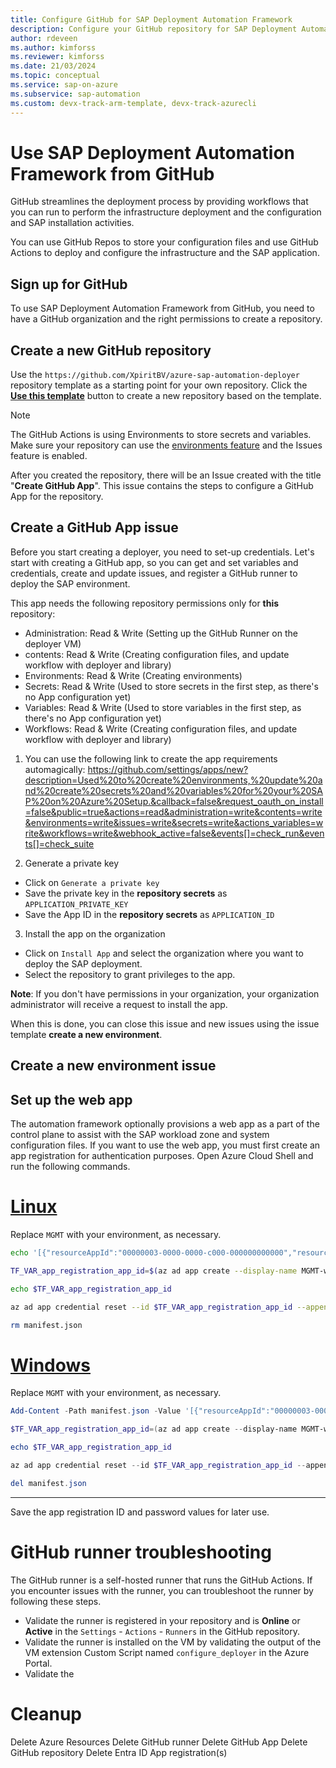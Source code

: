 ```yaml
---
title: Configure GitHub for SAP Deployment Automation Framework
description: Configure your GitHub repository for SAP Deployment Automation Framework.
author: rdeveen
ms.author: kimforss
ms.reviewer: kimforss
ms.date: 21/03/2024
ms.topic: conceptual
ms.service: sap-on-azure
ms.subservice: sap-automation
ms.custom: devx-track-arm-template, devx-track-azurecli
---
```


# Use SAP Deployment Automation Framework from GitHub

GitHub streamlines the deployment process by providing workflows that you can run to perform the infrastructure deployment and the configuration and SAP installation activities.

You can use GitHub Repos to store your configuration files and use GitHub Actions to deploy and configure the infrastructure and the SAP application.

## Sign up for GitHub

To use SAP Deployment Automation Framework from GitHub, you need to have a GitHub organization and the right permissions to create a repository.

## Create a new GitHub repository

Use the `https://github.com/XpiritBV/azure-sap-automation-deployer` repository template as a starting point for your own repository. Click the [**Use this template**](https://github.com/new?template_name=azure-sap-automation-deployer&template_owner=XpiritBV) button to create a new repository based on the template.

> [!NOTE]
>  The GitHub Actions is using Environments to store secrets and variables. Make sure your repository can use the [environments feature](https://docs.github.com/en/actions/deployment/targeting-different-environments/using-environments-for-deployment) and the Issues feature is enabled.

After you created the repository, there will be an Issue created with the title "**Create GitHub App**". This issue contains the steps to configure a GitHub App for the repository.

## Create a GitHub App issue

Before you start creating a deployer, you need to set-up credentials. Let's start with creating a GitHub app, so you can get and set variables and credentials, create and update issues, and register a GitHub runner to deploy the SAP environment.

This app needs the following repository permissions only for **this** repository:
  - Administration: Read & Write (Setting up the GitHub Runner on the deployer VM)
  - contents: Read & Write (Creating configuration files, and update workflow with deployer and library)
  - Environments: Read & Write (Creating environments)
  - Secrets: Read & Write (Used to store secrets in the first step, as there's no App configuration yet)
  - Variables: Read & Write (Used to store variables in the first step, as there's no App configuration yet)
  - Workflows: Read & Write (Creating configuration files, and update workflow with deployer and library)

1. You can use the following link to create the app requirements automagically: https://github.com/settings/apps/new?description=Used%20to%20create%20environments,%20update%20and%20create%20secrets%20and%20variables%20for%20your%20SAP%20on%20Azure%20Setup.&callback=false&request_oauth_on_install=false&public=true&actions=read&administration=write&contents=write&environments=write&issues=write&secrets=write&actions_variables=write&workflows=write&webhook_active=false&events[]=check_run&events[]=check_suite

2. Generate a private key
  - Click on `Generate a private key`
  - Save the private key in the **repository secrets** as  `APPLICATION_PRIVATE_KEY`
  - Save the App ID in the **repository secrets** as `APPLICATION_ID`

3. Install the app on the organization
  - Click on `Install App` and select the organization where you want to deploy the SAP deployment.
  - Select the repository to grant privileges to the app.

  **Note**: If you don't have permissions in your organization, your organization administrator will receive a request to install the app.

When this is done, you can close this issue and new issues using the issue template **create a new environment**.

## Create a new environment issue



## Set up the web app

The automation framework optionally provisions a web app as a part of the control plane to assist with the SAP workload zone and system configuration files. If you want to use the web app, you must first create an app registration for authentication purposes. Open Azure Cloud Shell and run the following commands.

# [Linux](#tab/linux)

Replace `MGMT` with your environment, as necessary.

```bash
echo '[{"resourceAppId":"00000003-0000-0000-c000-000000000000","resourceAccess":[{"id":"e1fe6dd8-ba31-4d61-89e7-88639da4683d","type":"Scope"}]}]' >> manifest.json

TF_VAR_app_registration_app_id=$(az ad app create --display-name MGMT-webapp-registration --enable-id-token-issuance true --sign-in-audience AzureADMyOrg --required-resource-access @manifest.json --query "appId" | tr -d '"')

echo $TF_VAR_app_registration_app_id

az ad app credential reset --id $TF_VAR_app_registration_app_id --append --query "password"

rm manifest.json
```

# [Windows](#tab/windows)

Replace `MGMT` with your environment, as necessary.

```powershell
Add-Content -Path manifest.json -Value '[{"resourceAppId":"00000003-0000-0000-c000-000000000000","resourceAccess":[{"id":"e1fe6dd8-ba31-4d61-89e7-88639da4683d","type":"Scope"}]}]'

$TF_VAR_app_registration_app_id=(az ad app create --display-name MGMT-webapp-registration --enable-id-token-issuance true --sign-in-audience AzureADMyOrg --required-resource-access .\manifest.json --query "appId").Replace('"',"")

echo $TF_VAR_app_registration_app_id

az ad app credential reset --id $TF_VAR_app_registration_app_id --append --query "password"

del manifest.json
```
---

Save the app registration ID and password values for later use.



# GitHub runner troubleshooting

The GitHub runner is a self-hosted runner that runs the GitHub Actions. If you encounter issues with the runner, you can troubleshoot the runner by following these steps.

- Validate the runner is registered in your repository and is **Online** or **Active** in the `Settings` - `Actions` - `Runners` in the GitHub repository.
- Validate the runner is installed on the VM by validating the output of the VM extension Custom Script named `configure_deployer` in the Azure Portal.
- Validate the


# Cleanup
Delete Azure Resources
Delete GitHub runner
Delete GitHub App
Delete GitHub repository
Delete Entra ID App registration(s)
